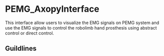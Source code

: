 # PEMG_AxopyInterface

This interface allow users to visualize the EMG signals on PEMG system and use the EMG signals to control the robolimb hand prosthesis using abstract control or direct control.

## Guildlines

